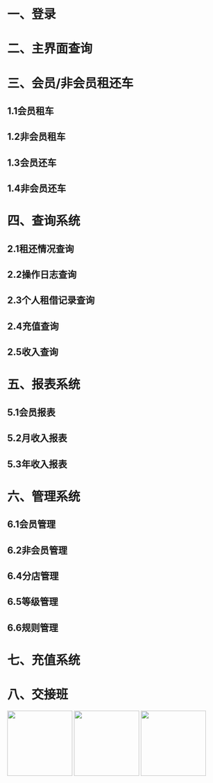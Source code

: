 # 一、登录
# 二、主界面查询
# 三、会员/非会员租还车
## 1.1会员租车
## 1.2非会员租车
## 1.3会员还车
## 1.4非会员还车
# 四、查询系统
## 2.1租还情况查询
## 2.2操作日志查询
## 2.3个人租借记录查询
## 2.4充值查询
## 2.5收入查询
# 五、报表系统
## 5.1会员报表
## 5.2月收入报表
## 5.3年收入报表
# 六、管理系统
## 6.1会员管理
## 6.2非会员管理
## 6.4分店管理
## 6.5等级管理
## 6.6规则管理
# 七、充值系统
# 八、交接班
<img src="https://github.com/zhengchuanzhe/BMSYSTEMNEW/tree/master/Image/Home.jpg" width="150" height="150" alt=""/>
<img src="https://github.com/zhengchuanzhe/BMSYSTEMNEW/tree/master/Image/ReportForm.jpg" width="150" height="150" alt=""/>
<img src="https://github.com/zhengchuanzhe/BMSYSTEMNEW/tree/master/Image/VipNoBorrow" width="150" height="150" alt=""/>
